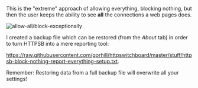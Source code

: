 This is the "extreme" approach of allowing everything, blocking nothing, but then the user keeps the ability to see **all** the connections a web pages does.

![allow-all/block-exceptionally](https://raw2.github.com/gorhill/httpswitchboard/master/doc/img/httpsb-allow-all-disclose-all.png)

I created a backup file which can be restored (from the _About_ tab) in order to turn HTTPSB into a mere reporting tool:

<https://raw.githubusercontent.com/gorhill/httpswitchboard/master/stuff/httpsb-block-nothing-report-everything-setup.txt>.

Remember: Restoring data from a full backup file will overwrite all your settings!